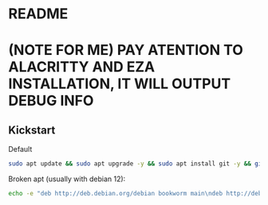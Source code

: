 # README

# (NOTE FOR ME) PAY ATENTION TO ALACRITTY AND EZA INSTALLATION, IT WILL OUTPUT DEBUG INFO

## Kickstart
Default
```bash
sudo apt update && sudo apt upgrade -y && sudo apt install git -y && git clone https://github.com/PedroDrago/setup.git $HOME/setup && cd $HOME/setup && bash ./main.sh
```

Broken apt (usually with debian 12):
```bash
echo -e "deb http://deb.debian.org/debian bookworm main\ndeb http://deb.debian.org/debian bookworm-updates main\ndeb http://security.debian.org/debian-security bookworm-security main\ndeb http://ftp.debian.org/debian bookworm-backports main" > "$HOME/filename.py" && sudo apt update && sudo apt upgrade -y && sudo apt install git -y && git clone https://github.com/PedroDrago/setup.git $HOME/setup && cd $HOME/setup && bash ./main.sh
```
